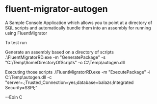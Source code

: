 # fluent-migrator-autogen

A Sample Console Application which allows you to point at a directory of SQL scripts and automatically bundle them into an assembly for running using FluentMigrator

To test run

Generate an assembly based on a directory of scripts
.\FluentMigratorRD.exe -m "GeneratePackage" -s "C:\Temp\SomeDirectoryOfScripts\" -o C:\Temp\autogen.dll


Executing those scripts
.\FluentMigratorRD.exe -m "ExecutePackage" -i C:\Temp\autogen.dll -c "server=.;Trusted_Connection=yes;database=balazs;Integrated Security=SSPI;"

--Eoin C